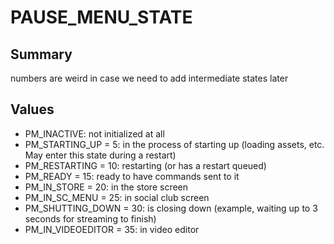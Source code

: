 # PAUSE_MENU_STATE

## Summary
numbers are weird in case we need to add intermediate states later

## Values
* PM_INACTIVE: not initialized at all
* PM_STARTING_UP = 5: in the process of starting up (loading assets, etc. May enter this state during a restart)
* PM_RESTARTING = 10: restarting (or has a restart queued)
* PM_READY = 15: ready to have commands sent to it
* PM_IN_STORE = 20: in the store screen
* PM_IN_SC_MENU = 25: in social club screen
* PM_SHUTTING_DOWN = 30: is closing down (example, waiting up to 3 seconds for streaming to finish)
* PM_IN_VIDEOEDITOR = 35: in video editor